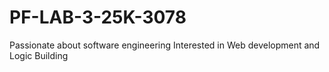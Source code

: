 # PF-LAB-3-25K-3078
Passionate about software engineering
Interested in Web development and Logic Building 
